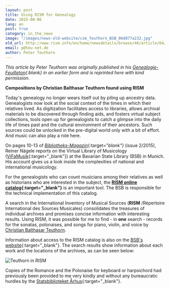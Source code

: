 ```yaml
---
layout: post
title: Using RISM for Genealogy
date: 2015-08-06
lang: en
post: true
category: in_the_news
image: "/images/news-old-website/csm_Teuthorn_BSB_06d077a232.jpg"
old_url: http://www.rism.info/en/home/newsdetails/browse/46/article/64/using-rism-for-genealogy.html
email: p@teu-net.de
author: Peter Teuthorn
---
```


_This article by Peter Teuthorn was originally published in his [_Genealogie-Feuilleton_](http://teuthorn.net/feuilleton/?p=4716){:blank} in an earlier form and is reprinted here with kind permission._

**Compositions by Christian Balthasar Teuthorn found using RISM**

Today's genealogy no longer wears itself out by piling up ancestry data. Genealogists now look at the social context of the times in which their relatives lived. As digitization facilitates access to libraries, allows archival materials to be discovered through finding aids, and fosters virtual subject collections, tools open up for genealogists to catch a glimpse into the daily life of times past and the cultural environment of their ancestors. Such sources could be unlocked in the pre-digital world only with a bit of effort. And music can also play a role here.

On pages 10-13 of [_Bibliotheks-Magazin_](https://www.bsb-muenchen.de/ueber-uns/publikationen/bibliotheksmagazin/){:target="_blank"}_ (issue 2/2015), Reiner Nägele reports on the Virtual Library of Musicology ([ViFaMusik](https://www.vifamusik.de/home.html?L=1){:target="_blank"}) at the Bavarian State Library (BSB) in Munich. His account gives us a look inside the complexities of national and international musicology.

For the genealogists who can count musicians among their relatives as well as historians who are interested in the subject, the **[RISM online catalog](https://opac.rism.info/){:target="_blank"}** is an important tool. The BSB is responsible for the technical implementation of this catalog.

A search in the International Inventory of Musical Sources (**RISM** /Répertoire International des Sources Musicales) consolidates the treasures of individual archives and promises concise information with interesting results. Using RISM, it was possible for me to find - in **one** search - records for the sonatas, polonaises, and songs for piano, violin, and voice by [Christian Balthasar Teuthorn](https://opac.rism.info/search?View=rism&author=Christian+Balthasar+Teuthorn "external-link-new-window").

Information about access to the RISM catalog is also on the [BSB's website](https://www.bsb-muenchen.de/ueber-uns/kooperationen/repertoire-international-des-sources-musicales-rism/){:target="_blank"}. The search results show information about each work and the locations of the archives, as can be seen below:

![Teuthorn in RISM](http://teuthorn.net/feuilleton/wp-content/uploads/2015/08/suchergebnisCBT.jpg)

Copies of the Romance and the Polonaise for keyboard or harpsichord had previously been provided to me very kindly and without any bureaucratic hurdles by the [Statsbiblioteket Århus](http://www.statsbiblioteket.dk/){:target="_blank"}.
